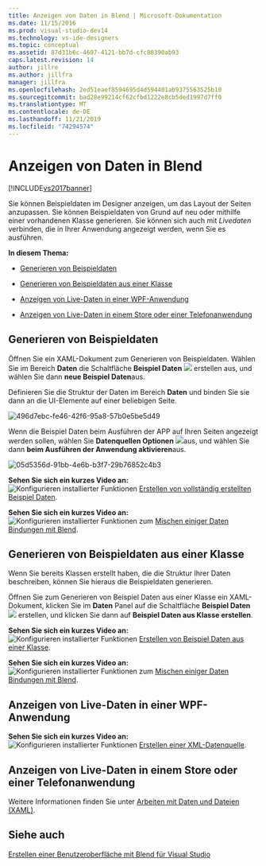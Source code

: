```yaml
---
title: Anzeigen von Daten in Blend | Microsoft-Dokumentation
ms.date: 11/15/2016
ms.prod: visual-studio-dev14
ms.technology: vs-ide-designers
ms.topic: conceptual
ms.assetid: 87d31b6c-4607-4121-bb7d-cfc80390ab93
caps.latest.revision: 14
author: jillre
ms.author: jillfra
manager: jillfra
ms.openlocfilehash: 2ed51eaef8594695d4d594401ab9375563525b10
ms.sourcegitcommit: bad28e99214cf62cfbd1222e8cb5ded1997d7ff0
ms.translationtype: MT
ms.contentlocale: de-DE
ms.lasthandoff: 11/21/2019
ms.locfileid: "74294574"
---
```

# <a name="display-data-in-blend"></a>Anzeigen von Daten in Blend
[!INCLUDE[vs2017banner](../includes/vs2017banner.md)]

Sie können Beispieldaten im Designer anzeigen, um das Layout der Seiten anzupassen. Sie können Beispieldaten von Grund auf neu oder mithilfe einer vorhandenen Klasse generieren. Sie können sich auch mit *Livedaten* verbinden, die in Ihrer Anwendung angezeigt werden, wenn Sie es ausführen.

 **In diesem Thema:**

- [Generieren von Beispieldaten](#Scratch)

- [Generieren von Beispieldaten aus einer Klasse](#Existing)

- [Anzeigen von Live-Daten in einer WPF-Anwendung](#LiveWPF)

- [Anzeigen von Live-Daten in einem Store oder einer Telefonanwendung](#LiveStore)

## <a name="Scratch"></a> Generieren von Beispieldaten
 Öffnen Sie ein XAML-Dokument zum Generieren von Beispieldaten. Wählen Sie im Bereich **Daten** die Schaltfläche **Beispiel Daten** ![ ](../designers/media/30540d76-7256-43ce-b5d9-4b2edf3d339f.png "Erstellen 30540d76-7256-43ce-b5d9-4b2edf3d339f") erstellen aus, und wählen Sie dann **neue Beispiel Daten**aus.

 Definieren Sie die Struktur der Daten im Bereich **Daten** und binden Sie sie dann an die UI-Elemente auf einer beliebigen Seite.

 ![](../designers/media/496d7ebc-fe46-42f6-95a8-57b0e5be5d49.png "496d7ebc-fe46-42f6-95a8-57b0e5be5d49")

 Wenn die Beispiel Daten beim Ausführen der APP auf Ihren Seiten angezeigt werden sollen, wählen Sie **Datenquellen Optionen** ![ ](../designers/media/ae1fd260-4f84-420d-b196-45fde357d81d.png "ae1fd260-4f84-420d-b196-45fde357d81d")aus, und wählen Sie dann **beim Ausführen der Anwendung aktivieren**aus.

 ![](../designers/media/05d5356d-91bb-4e6b-b3f7-29b76852c4b3.png "05d5356d-91bb-4e6b-b3f7-29b76852c4b3")

 **Sehen Sie sich ein kurzes Video an:** ![Konfigurieren installierter Funktionen](../designers/media/bldadminconsoleinitialconfigicon.PNG "BldAdminConsoleInitialConfigIcon") [Erstellen von vollständig erstellten Beispiel Daten](https://www.bing.com/videos/search?q=blend%20data&qs=n&form=QBVR&pq=blend%20data&sc=8-7&sp=-1&sk=#view=detail&mid=F8F2449A76956D480FD2F8F2449A76956D480FD2).

 **Sehen Sie sich ein kurzes Video an:** ![Konfigurieren installierter Funktionen](../designers/media/bldadminconsoleinitialconfigicon.PNG "BldAdminConsoleInitialConfigIcon") zum [Mischen einiger Daten Bindungen mit Blend](https://www.youtube.com/watch?v=LSwPB6CAvjg).

## <a name="Existing"></a> Generieren von Beispieldaten aus einer Klasse
 Wenn Sie bereits Klassen erstellt haben, die die Struktur Ihrer Daten beschreiben, können Sie hieraus die Beispieldaten generieren.

 Öffnen Sie zum Generieren von Beispiel Daten aus einer Klasse ein XAML-Dokument, klicken Sie im **Daten** Panel auf die Schaltfläche **Beispiel Daten** ![ ](../designers/media/30540d76-7256-43ce-b5d9-4b2edf3d339f.png "Erstellen 30540d76-7256-43ce-b5d9-4b2edf3d339f") erstellen, und klicken Sie dann auf **Beispiel Daten aus Klasse erstellen**.

 **Sehen Sie sich ein kurzes Video an:** ![Konfigurieren installierter Funktionen](../designers/media/bldadminconsoleinitialconfigicon.PNG "BldAdminConsoleInitialConfigIcon") [Erstellen von Beispiel Daten aus einer Klasse](https://channel9.msdn.com/Shows/Inside+Windows+Phone/IWP54--Windows-Phone-Data-Binding-and-the-Magic-of-XAML).

 **Sehen Sie sich ein kurzes Video an:** ![Konfigurieren installierter Funktionen](../designers/media/bldadminconsoleinitialconfigicon.PNG "BldAdminConsoleInitialConfigIcon") zum [Mischen einiger Daten Bindungen mit Blend](https://www.youtube.com/watch?v=LSwPB6CAvjg).

## <a name="LiveWPF"></a> Anzeigen von Live-Daten in einer WPF-Anwendung
 **Sehen Sie sich ein kurzes Video an:** ![Konfigurieren installierter Funktionen](../designers/media/bldadminconsoleinitialconfigicon.PNG "BldAdminConsoleInitialConfigIcon") [Erstellen einer XML-Datenquelle](https://www.youtube.com/watch?v=RjQueappjqk&feature=youtube_gdata).

## <a name="LiveStore"></a> Anzeigen von Live-Daten in einem Store oder einer Telefonanwendung
 Weitere Informationen finden Sie unter [Arbeiten mit Daten und Dateien (XAML)](https://msdn.microsoft.com/library/windows/apps/xaml/br229562.aspx).

## <a name="see-also"></a>Siehe auch
 [Erstellen einer Benutzeroberfläche mit Blend für Visual Studio](../designers/creating-a-ui-by-using-blend-for-visual-studio.md)

